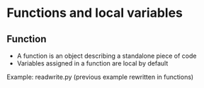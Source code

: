 # Functions and local variables

## Function

  * A function is an object describing a standalone piece of code
  * Variables assigned in a function are local by default

Example: readwrite.py (previous example rewritten in functions)
